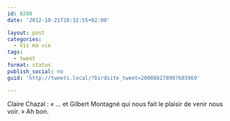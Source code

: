 ```yaml
---
id: 8288
date: '2012-10-21T18:32:55+02:00'

layout: post
categories:
  - Vis ma vie
tags:
  - tweet
format: status
publish_social: no
guid: 'http://tweets.local/?birdsite_tweet=260086278987603969'

---
```


Claire Chazal : « … et Gilbert Montagné qui nous fait le plaisir de venir nous voir. » Ah bon.